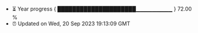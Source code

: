 - ⏳ Year progress { █████████████████████▁▁▁▁▁▁▁▁▁ } 72.00 %
- ⏰ Updated on Wed, 20 Sep 2023 19:13:09 GMT


